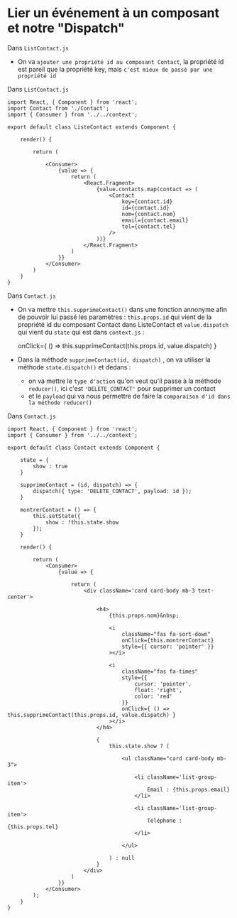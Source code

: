 # Lier un événement à un composant et notre "Dispatch"

Dans `ListContact.js`

- On va `ajouter une propriété id au composant Contact`, la propriété id est pareil que la propriété key, mais `c'est mieux de passé par une propriété id` 

Dans `ListContact.js`

    import React, { Component } from 'react';
    import Contact from './Contact';
    import { Consumer } from '../../context';

    export default class ListeContact extends Component {

        render() {

            return (

                <Consumer>
                    {value => {
                        return (
                            <React.Fragment>
                                {value.contacts.map(contact => (
                                    <Contact 
                                        key={contact.id}
                                        id={contact.id}
                                        nom={contact.nom}
                                        email={contact.email}
                                        tel={contact.tel}
                                    />
                                ))}
                            </React.Fragment>
                        )
                    }}
                </Consumer>
            )
        }
    }

Dans `Contact.js`

- On va mettre `this.supprimeContact()` dans une fonction annonyme afin de pouvoir lui passé les paramètres : `this.props.id` qui vient de la propriété id du composant Contact dans ListeContact et `value.dispatch` qui vient du `state` qui est dans `context.js` :  

    onClick={ () => this.supprimeContact(this.props.id, value.dispatch) }

- Dans la méthode `supprimeContact(id, dispatch)` ,  on va utiliser la méthode `state.dispatch()` et dedans :
    - on va mettre le `type d'action` qu'on veut qu'il passe à la méthode `reducer()`, ici c'est `'DELETE_CONTACT'` pour supprimer un contact
    - et le `payload` qui va nous permettre de faire la `comparaison d'id dans la méthode reducer() `  

Dans `Contact.js`

    import React, { Component } from 'react';
    import { Consumer } from '../../context';

    export default class Contact extends Component {

        state = {
            show : true
        }

        supprimeContact = (id, dispatch) => {
            dispatch({ type: 'DELETE_CONTACT', payload: id });
        }

        montrerContact = () => {
            this.setState({
                show : !this.state.show
            });
        }

        render() {

            return (
                <Consumer>
                    {value => {

                        return (
                            <div className='card card-body mb-3 text-center'>

                                <h4>
                                    {this.props.nom}&nbsp; 

                                    <i 
                                        className="fas fa-sort-down" 
                                        onClick={this.montrerContact} 
                                        style={{ cursor: 'pointer' }}
                                    ></i>

                                    <i 
                                        className="fas fa-times"
                                        style={{
                                            cursor: 'pointer',
                                            float: 'right',
                                            color: 'red'
                                        }}
                                        onClick={ () => this.supprimeContact(this.props.id, value.dispatch) }
                                    ></i>
                                </h4>

                                { 
                                    this.state.show ? (

                                        <ul className="card card-body mb-3">

                                            <li className='list-group-item'>
                                                Email : {this.props.email}
                                            </li>

                                            <li className='list-group-item'>
                                                Téléphone : {this.props.tel}
                                            </li>

                                        </ul>

                                    ) : null
                                }
                            </div>
                        )
                    }}
                </Consumer>
            );
        }
    }

